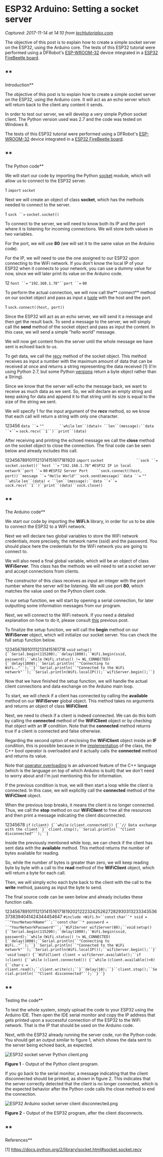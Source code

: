 # ESP32 Arduino: Setting a socket server

_Captured: 2017-11-14 at 14:10 from [techtutorialsx.com](https://techtutorialsx.com/2017/11/13/esp32-arduino-setting-a-socket-server/)_

The objective of this post is to explain how to create a simple socket server on the ESP32, using the Arduino core. The tests of this ESP32 tutorial were performed using a DFRobot's [ESP-WROOM-32](https://www.dfrobot.com/product-1559.html?tracking=5977b2a20858a) device integrated in a [ESP32 FireBeetle board](https://www.dfrobot.com/product-1590.html?tracking=5977b2a20858a).

## **  
Introduction**

The objective of this post is to explain how to create a simple socket server on the ESP32, using the Arduino core. It will act as an echo server which will return back to the client any content it sends.

In order to test our server, we will develop a very simple Python socket client. The Python version used was 2.7 and the code was tested on Windows 8.

The tests of this ESP32 tutorial were performed using a DFRobot's [ESP-WROOM-32](https://www.dfrobot.com/product-1559.html?tracking=5977b2a20858a) device integrated in a [ESP32 FireBeetle board](https://www.dfrobot.com/product-1590.html?tracking=5977b2a20858a).

## **  
The Python code**

We will start our code by importing the Python [socket](https://docs.python.org/3/library/socket.html#module-socket) module, which will allow us to connect to the ESP32 server.

1
`import` `socket`

Next we will create an object of class **socket**, which has the methods needed to connect to the server.

1
`sock ``=` `socket.socket()`

To connect to the server, we will need to know both its IP and the port where it is listening for incoming connections. We will store both values in two variables.

For the port, we will use **80** (we will set it to the same value on the Arduino code).

For the IP, we will need to use the one assigned to our ESP32 upon connecting to the WiFi network. If you don't know the local IP of your ESP32 when it connects to your network, you can use a dummy value for now, since we will later print its value on the Arduino code.

12
`host ``=` `"192.168.1.78"``port ``=` `80`

To perform the actual connection, we will now call the** connect** method on our socket object and pass as input a [tuple](https://www.tutorialspoint.com/python/python_tuples.htm) with the host and the port.

1
`sock.connect((host, port))`

Since the ESP32 will act as an echo server, we will send it a message and then get the result back. To send a message to the server, we will simply call the **send** method of the socket object and pass as input the content. In this case, we will send a simple "hello world" message.

We will now get content from the server until the whole message we have sent is echoed back to us.

To get data, we call the [recv](https://docs.python.org/2/library/socket.html#socket.socket.recv) method of the socket object. This method receives as input a number with the maximum amount of data that can be received at once and returns a string representing the data received [1] (I'm using Python 2.7, but some Python [versions](https://docs.python.org/3/library/socket.html#socket.socket.recv) return a byte object rather than a String).

Since we know that the server will echo the message back, we want to receive as much data as we sent. So, we will declare an empty string and keep asking for data and append it to that string until its size is equal to the size of the string we sent.

We will specify 1 for the input argument of the **recv** method, so we know that each call will return a string with only one character.

123456
`data ``=` `""       ``while` `len``(data)< ``len``(message):``data ``+``=` `sock.recv(``1``)``print``(data)`

After receiving and printing the echoed message we call the **close** method on the socket object to close the connection. The final code can be seen below and already includes this call.

1234567891011121314151617181920
`import` `socket               ``sock ``=` `socket.socket()``host ``=` `"192.168.1.78"` `#ESP32 IP in local network``port ``=` `80` `#ESP32 Server Port    ``sock.connect((host, port))``message ``=` `"Hello World"``sock.send(message)``data ``=` `""       ``while` `len``(data) < ``len``(message):``data ``+``=` `sock.recv(``1``)``print``(data)``sock.close()`

##  **  
The Arduino code**

We start our code by importing the **WiFi.h** library, in order for us to be able to connect the ESP32 to a WiFi network.

Next we will declare two global variables to store the WiFi network credentials, more precisely, the network name (ssid) and the password. You should place here the credentials for the WiFi network you are going to connect to.

We will also need a final global variable, which will be an object of class **WiFiServer**. This class has the methods we will need to set a socket server and accept connections from clients.

The constructor of this class receives as input an integer with the port number where the server will be listening. We will use port **80**, which matches the value used on the Python client code.

In our setup function, we will start by opening a serial connection, for later outputting some information messages from our program.

Next, we will connect to the WiFi network. If you need a detailed explanation on how to do it, please consult [this](https://techtutorialsx.com/2017/10/21/esp32-espruino-connection-to-a-wifi-network/) previous post.

To finalize the setup function, we will call the **begin** method on our **WiFiServer** object, which will initialize our socket server. You can check the full setup function below.

123456789101112131415161718
`void` `setup() {``Serial.begin(115200);``delay(1000);``WiFi.begin(ssid, password);``while` `(WiFi.status() != WL_CONNECTED) {``delay(1000);``Serial.println(``"Connecting to WiFi.."``);``}``Serial.println(``"Connected to the WiFi network"``);``Serial.println(WiFi.localIP());``wifiServer.begin();``}`

Now that we have finished the setup function, we will handle the actual client connections and data exchange on the Arduino main loop.

To start, we will check if a client has connected by calling the **available** method on our **WiFiServer** global object. This method takes no arguments and returns an object of class **WiFiClient**.

Next, we need to check if a client is indeed connected. We can do this both by calling the **connected** method of the **WiFiClient** object or by checking that object with an **IF** condition. Note that the **connected** method returns true if a client is connected and false otherwise.

Regarding the second option of enclosing the **WiFiClient** object inside an **IF** condition, this is possible because in the [implementation](https://github.com/espressif/arduino-esp32/blob/81f225a4c56a938b3f18e717ef62eec3ca8fb35e/libraries/WiFi/src/WiFiClient.h) of the class, the C++ bool operator is overloaded and it actually calls the **connected** method and returns its value.

Note that [operator overloading](http://en.cppreference.com/w/cpp/language/operators) is an advanced feature of the C++ language (which is the language on top of which Arduino is built) that we don't need to worry about and I'm just mentioning this for information.

If the previous condition is true, we will then start a loop while the client is connected. In this case, we will explicitly call the **connected** method of the **WiFiClient** object.

When the previous loop breaks, it means the client is no longer connected. Thus, we call the **stop** method on our **WiFiClient** to free all the resources and then print a message indicating the client disconnected.

12345678
`if` `(client) {``while` `(client.connected()) {``// Data exchange with the client``}``client.stop();``Serial.println(``"Client disconnected"``);``}`

Inside the previously mentioned while loop, we can check if the client has sent data with the **available** method. This method returns the number of bytes available for reading.

So, while the number of bytes is greater than zero, we will keep reading byte by byte with a call to the **read** method of the **WiFiClient** object, which will return a byte for each call.

Then, we will simply echo each byte back to the client with the call to the **write** method, passing as input the byte to send.

The final source code can be seen below and already includes these function calls.

1234567891011121314151617181920212223242526272829303132333435363738394041424344454647
`#include <WiFi.h>``const` `char``* ssid = ``"YourNetworkName"``;``const` `char``* password =  ``"YourNetworkPassword"``;``WiFiServer wifiServer(80);``void` `setup() {``Serial.begin(115200);``delay(1000);``WiFi.begin(ssid, password);``while` `(WiFi.status() != WL_CONNECTED) {``delay(1000);``Serial.println(``"Connecting to WiFi.."``);``}``Serial.println(``"Connected to the WiFi network"``);``Serial.println(WiFi.localIP());``wifiServer.begin();``}``void` `loop() {``WiFiClient client = wifiServer.available();``if` `(client) {``while` `(client.connected()) {``while` `(client.available()>0) {``char` `c = client.read();``client.write(c);``}``delay(10);``}``client.stop();``Serial.println(``"Client disconnected"``);``}``}`

## **  
Testing the code**

To test the whole system, simply upload the code to your ESP32 using the Arduino IDE. Then open the IDE serial monitor and copy the IP address that gets printed upon a successful connection of the ESP32 to the WiFi network. That is the IP that should be used on the Arduino code.

Next, with the ESP32 already running the server code, run the Python code. You should get an output similar to figure 1, which shows the data sent to the server being echoed back, as expected.

![ESP32 socket server Python client.png](https://techtutorialsx.files.wordpress.com/2017/11/esp32-socket-server-python-client.png)

**Figure 1** - Output of the Python client program.

If you go back to the serial monitor, a message indicating that the client disconnected should be printed, as shown in figure 2. This indicates that the server correctly detected that the client is no longer connected, which is the expected behavior after the Python code calls the close method to end the connection.

![ESP32 Arduino socket server client disconnected.png](https://techtutorialsx.files.wordpress.com/2017/11/esp32-arduino-socket-server-client-disconnected.png)

**Figure 2** - Output of the ESP32 program, after the client disconnects.

## **  
References**

[1] <https://docs.python.org/2/library/socket.html#socket.socket.recv>
